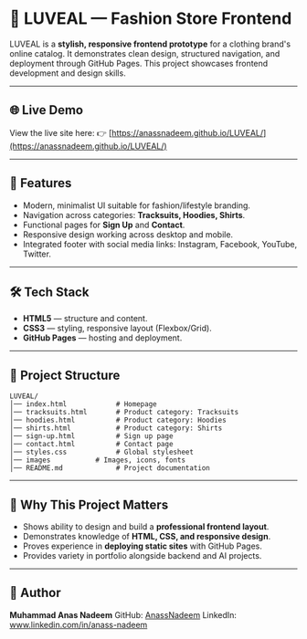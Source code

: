 # 👗 LUVEAL — Fashion Store Frontend

LUVEAL is a **stylish, responsive frontend prototype** for a clothing brand's online catalog. It demonstrates clean design, structured navigation, and deployment through GitHub Pages. This project showcases frontend development and design skills.

---

## 🌐 Live Demo

View the live site here:
👉 [https://anassnadeem.github.io/LUVEAL/](https://anassnadeem.github.io/LUVEAL/)

---

## 🚀 Features

* Modern, minimalist UI suitable for fashion/lifestyle branding.
* Navigation across categories: **Tracksuits, Hoodies, Shirts**.
* Functional pages for **Sign Up** and **Contact**.
* Responsive design working across desktop and mobile.
* Integrated footer with social media links: Instagram, Facebook, YouTube, Twitter.

---

## 🛠️ Tech Stack

* **HTML5** — structure and content.
* **CSS3** — styling, responsive layout (Flexbox/Grid).
* **GitHub Pages** — hosting and deployment.

---

## 📂 Project Structure

```
LUVEAL/
│── index.html            # Homepage
│── tracksuits.html       # Product category: Tracksuits
│── hoodies.html          # Product category: Hoodies
│── shirts.html           # Product category: Shirts
│── sign-up.html          # Sign up page
│── contact.html          # Contact page
│── styles.css            # Global stylesheet
│── images           # Images, icons, fonts
│── README.md             # Project documentation
```

---

## 🎯 Why This Project Matters

* Shows ability to design and build a **professional frontend layout**.
* Demonstrates knowledge of **HTML, CSS, and responsive design**.
* Proves experience in **deploying static sites** with GitHub Pages.
* Provides variety in portfolio alongside backend and AI projects.

---

## 👤 Author

**Muhammad Anas Nadeem**
GitHub: [AnassNadeem](https://github.com/AnassNadeem)
LinkedIn: www.linkedin.com/in/anass-nadeem
